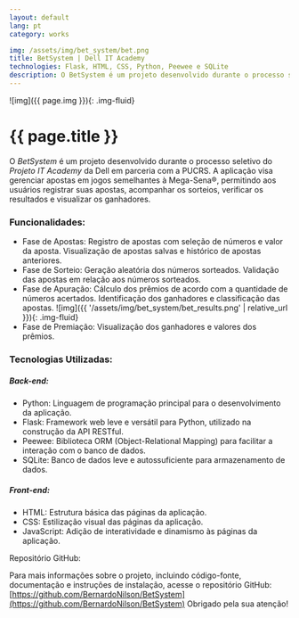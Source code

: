 ```yaml
---
layout: default
lang: pt
category: works

img: /assets/img/bet_system/bet.png
title: BetSystem | Dell IT Academy
technologies: Flask, HTML, CSS, Python, Peewee e SQLite
description: O BetSystem é um projeto desenvolvido durante o processo seletivo do Projeto IT Academy da Dell em parceria com a PUCRS. A aplicação visa gerenciar apostas em jogos semelhantes à Mega-Sena®, permitindo aos usuários registrar suas apostas, acompanhar os sorteios, verificar os resultados e visualizar os ganhadores.
---
```


![img]({{ page.img }}){: .img-fluid}


# {{ page.title }}

O *BetSystem* é um projeto desenvolvido durante o processo seletivo do *Projeto IT Academy* da Dell em parceria com a PUCRS. A aplicação visa gerenciar apostas em jogos semelhantes à Mega-Sena®, permitindo aos usuários registrar suas apostas, acompanhar os sorteios, verificar os resultados e visualizar os ganhadores.

### Funcionalidades:
- Fase de Apostas:
Registro de apostas com seleção de números e valor da aposta.
Visualização de apostas salvas e histórico de apostas anteriores.
- Fase de Sorteio:
Geração aleatória dos números sorteados.
Validação das apostas em relação aos números sorteados.
- Fase de Apuração:
Cálculo dos prêmios de acordo com a quantidade de números acertados.
Identificação dos ganhadores e classificação das apostas.
![img]({{ '/assets/img/bet_system/bet_results.png' | relative_url }}){: .img-fluid}
- Fase de Premiação:
Visualização dos ganhadores e valores dos prêmios.

### Tecnologias Utilizadas:

##### Back-end:
- Python: Linguagem de programação principal para o desenvolvimento da aplicação.
- Flask: Framework web leve e versátil para Python, utilizado na construção da API RESTful.
- Peewee: Biblioteca ORM (Object-Relational Mapping) para facilitar a interação com o banco de dados.
- SQLite: Banco de dados leve e autossuficiente para armazenamento de dados.
##### Front-end:
- HTML: Estrutura básica das páginas da aplicação.
- CSS: Estilização visual das páginas da aplicação.
- JavaScript: Adição de interatividade e dinamismo às páginas da aplicação.

Repositório GitHub:

Para mais informações sobre o projeto, incluindo código-fonte, documentação e instruções de instalação, acesse o repositório GitHub: [https://github.com/BernardoNilson/BetSystem](https://github.com/BernardoNilson/BetSystem)
Obrigado pela sua atenção!